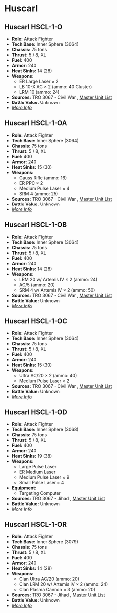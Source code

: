 # Huscarl 

## Huscarl HSCL-1-O 

- **Role:** Attack Fighter 
- **Tech Base:** Inner Sphere (3064) 
- **Chassis:** 75 tons 
- **Thrust:** 5 / 8, XL 
- **Fuel:** 400 
- **Armor:** 240 
- **Heat Sinks:** 14 (28) 
- **Weapons:** 
  - ER Large Laser × 2 
  - LB 10-X AC × 2 (ammo: 40 Cluster) 
  - LRM 10 (ammo: 24) 
- **Sources:** TRO 3067 - Civil War , [Master Unit List](http://masterunitlist.info/Unit/Details/4345) 
- **Battle Value:** Unknown 
- [*More Info*](huscarl/huscarl_hscl-1-o.md) 

## Huscarl HSCL-1-OA 

- **Role:** Attack Fighter 
- **Tech Base:** Inner Sphere (3064) 
- **Chassis:** 75 tons 
- **Thrust:** 5 / 8, XL 
- **Fuel:** 400 
- **Armor:** 240 
- **Heat Sinks:** 15 (30) 
- **Weapons:** 
  - Gauss Rifle (ammo: 16) 
  - ER PPC × 2 
  - Medium Pulse Laser × 4 
  - SRM 4 (ammo: 25) 
- **Sources:** TRO 3067 - Civil War , [Master Unit List](http://masterunitlist.info/Unit/Details/4347) 
- **Battle Value:** Unknown 
- [*More Info*](huscarl/huscarl_hscl-1-oa.md) 

## Huscarl HSCL-1-OB 

- **Role:** Attack Fighter 
- **Tech Base:** Inner Sphere (3064) 
- **Chassis:** 75 tons 
- **Thrust:** 5 / 8, XL 
- **Fuel:** 400 
- **Armor:** 240 
- **Heat Sinks:** 14 (28) 
- **Weapons:** 
  - LRM 20 w/ Artemis IV × 2 (ammo: 24) 
  - AC/5 (ammo: 20) 
  - SRM 4 w/ Artemis IV × 2 (ammo: 50) 
- **Sources:** TRO 3067 - Civil War , [Master Unit List](http://masterunitlist.info/Unit/Details/4348) 
- **Battle Value:** Unknown 
- [*More Info*](huscarl/huscarl_hscl-1-ob.md) 

## Huscarl HSCL-1-OC 

- **Role:** Attack Fighter 
- **Tech Base:** Inner Sphere (3064) 
- **Chassis:** 75 tons 
- **Thrust:** 5 / 8, XL 
- **Fuel:** 400 
- **Armor:** 240 
- **Heat Sinks:** 15 (30) 
- **Weapons:** 
  - Ultra AC/20 × 2 (ammo: 40) 
  - Medium Pulse Laser × 2 
- **Sources:** TRO 3067 - Civil War , [Master Unit List](http://masterunitlist.info/Unit/Details/4349) 
- **Battle Value:** Unknown 
- [*More Info*](huscarl/huscarl_hscl-1-oc.md) 

## Huscarl HSCL-1-OD 

- **Role:** Attack Fighter 
- **Tech Base:** Inner Sphere (3068) 
- **Chassis:** 75 tons 
- **Thrust:** 5 / 8, XL 
- **Fuel:** 400 
- **Armor:** 240 
- **Heat Sinks:** 19 (38) 
- **Weapons:** 
  - Large Pulse Laser 
  - ER Medium Laser 
  - Medium Pulse Laser × 9 
  - Small Pulse Laser × 4 
- **Equipment:** 
  - Targeting Computer 
- **Sources:** TRO 3067 - Jihad , [Master Unit List](http://masterunitlist.info/Unit/Details/5757) 
- **Battle Value:** Unknown 
- [*More Info*](huscarl/huscarl_hscl-1-od.md) 

## Huscarl HSCL-1-OR 

- **Role:** Attack Fighter 
- **Tech Base:** Inner Sphere (3079) 
- **Chassis:** 75 tons 
- **Thrust:** 5 / 8, XL 
- **Fuel:** 400 
- **Armor:** 240 
- **Heat Sinks:** 14 (28) 
- **Weapons:** 
  - Clan Ultra AC/20 (ammo: 20) 
  - Clan LRM 20 w/ Artemis IV × 2 (ammo: 24) 
  - Clan Plasma Cannon × 3 (ammo: 20) 
- **Sources:** TRO 3067 - Jihad , [Master Unit List](http://masterunitlist.info/Unit/Details/5758) 
- **Battle Value:** Unknown 
- [*More Info*](huscarl/huscarl_hscl-1-or.md) 


